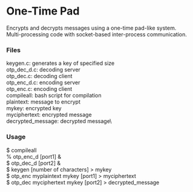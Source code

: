 # One-Time Pad
Encrypts and decrypts messages using a one-time pad-like system.\
Multi-processing code with socket-based inter-process communication.

### Files
keygen.c:  generates a key of specified size\
otp_dec_d.c:   decoding server\
otp_dec.c: decoding client\
otp_enc_d.c:   encoding server\
otp_enc.c:  encoding client\
compileall: bash script for compilation\
plaintext: message to encrypt\
mykey: encrypted key\
myciphertext: encrypted message\
decrypted_message: decrypted message\

### Usage
$ compileall\
% otp_enc_d [port1] &\
$ otp_dec_d [port2] &\
$ keygen [number of characters] > mykey\
$ otp_enc myplaintext mykey [port1] > myciphertext\
$ otp_dec myciphertext mykey [port2] > decrypted_message
